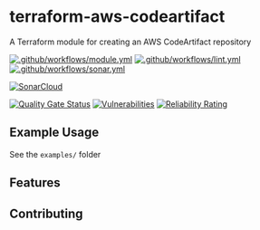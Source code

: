 # terraform-aws-codeartifact

A Terraform module for creating an AWS CodeArtifact repository

[![.github/workflows/module.yml](https://github.com/champ-oss/terraform-aws-codeartifact/actions/workflows/module.yml/badge.svg?branch=main)](https://github.com/champ-oss/terraform-aws-codeartifact/actions/workflows/module.yml)
[![.github/workflows/lint.yml](https://github.com/champ-oss/terraform-aws-codeartifact/actions/workflows/lint.yml/badge.svg?branch=main)](https://github.com/champ-oss/terraform-aws-codeartifact/actions/workflows/lint.yml)
[![.github/workflows/sonar.yml](https://github.com/champ-oss/terraform-aws-codeartifact/actions/workflows/sonar.yml/badge.svg)](https://github.com/champ-oss/terraform-aws-codeartifact/actions/workflows/sonar.yml)

[![SonarCloud](https://sonarcloud.io/images/project_badges/sonarcloud-black.svg)](https://sonarcloud.io/summary/new_code?id=terraform-aws-codeartifact_champ-oss)

[![Quality Gate Status](https://sonarcloud.io/api/project_badges/measure?project=terraform-aws-codeartifact_champ-oss&metric=alert_status)](https://sonarcloud.io/summary/new_code?id=terraform-aws-codeartifact_champ-oss)
[![Vulnerabilities](https://sonarcloud.io/api/project_badges/measure?project=terraform-aws-codeartifact_champ-oss&metric=vulnerabilities)](https://sonarcloud.io/summary/new_code?id=terraform-aws-codeartifact_champ-oss)
[![Reliability Rating](https://sonarcloud.io/api/project_badges/measure?project=terraform-aws-codeartifact_champ-oss&metric=reliability_rating)](https://sonarcloud.io/summary/new_code?id=terraform-aws-codeartifact_champ-oss)

## Example Usage

See the `examples/` folder

## Features



## Contributing


